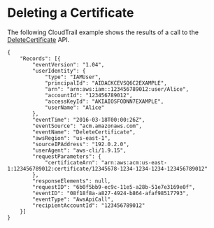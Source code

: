 # Deleting a Certificate<a name="ct-acm-delete"></a>

The following CloudTrail example shows the results of a call to the [DeleteCertificate](http://docs.aws.amazon.com/acm/latest/APIReference/API_DeleteCertificate.html) API\. 

```
{
    "Records": [{
        "eventVersion": "1.04",
        "userIdentity": {
            "type": "IAMUser",
            "principalId": "AIDACKCEVSQ6C2EXAMPLE",
            "arn": "arn:aws:iam::123456789012:user/Alice",
            "accountId": "123456789012",
            "accessKeyId": "AKIAIOSFODNN7EXAMPLE",
            "userName": "Alice"
        },
        "eventTime": "2016-03-18T00:00:26Z",
        "eventSource": "acm.amazonaws.com",
        "eventName": "DeleteCertificate",
        "awsRegion": "us-east-1",
        "sourceIPAddress": "192.0.2.0",
        "userAgent": "aws-cli/1.9.15",
        "requestParameters": {
            "certificateArn": "arn:aws:acm:us-east-1:123456789012:certificate/12345678-1234-1234-1234-123456789012"
        },
        "responseElements": null,
        "requestID": "6b0f5bb9-ec9c-11e5-a28b-51e7e3169e0f",
        "eventID": "08f18f8a-a827-4924-b864-afaf98517793",
        "eventType": "AwsApiCall",
        "recipientAccountId": "123456789012"
    }]
}
```